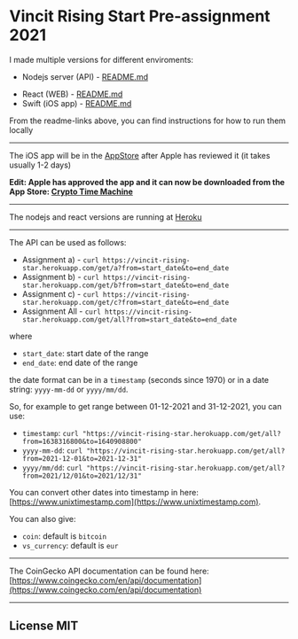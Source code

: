 # Vincit Rising Start Pre-assignment 2021

I made multiple versions for different enviroments:

* Nodejs server (API) - [README.md](backend/nodejs_version/)
<!--* PHP (API) - [README.md](backend/php_version/)-->
* React (WEB) - [README.md](web/react_version/)
* Swift (iOS app) - [README.md](mobile/ios_version/)

From the readme-links above, you can find instructions for how to run them locally

<hr>

The iOS app will be in the [AppStore](https://itunes.apple.com/us/developer/oskari-saarinen/id1234576917) after Apple has reviewed it (it takes usually 1-2 days)

<b>Edit: Apple has approved the app and it can now be downloaded from the App Store: [Crypto Time Machine](https://apps.apple.com/en/app/crypto-time-machine/id1602419673)</b>

<hr>

The nodejs and react versions are running at [Heroku](https://vincit-rising-star.herokuapp.com/)

<hr>

The API can be used as follows:

* Assignment a) - `curl https://vincit-rising-star.herokuapp.com/get/a?from=start_date&to=end_date`
* Assignment b) - `curl https://vincit-rising-star.herokuapp.com/get/b?from=start_date&to=end_date`
* Assignment c) - `curl https://vincit-rising-star.herokuapp.com/get/c?from=start_date&to=end_date`
* Assignment All - `curl https://vincit-rising-star.herokuapp.com/get/all?from=start_date&to=end_date`

where

* `start_date`: start date of the range
* `end_date`: end date of the range

the date format can be in a `timestamp` (seconds since 1970) or in a date string: `yyyy-mm-dd` or `yyyy/mm/dd`.

So, for example to get range between 01-12-2021 and 31-12-2021, you can use:

* `timestamp`:  `curl "https://vincit-rising-star.herokuapp.com/get/all?from=1638316800&to=1640908800"`
* `yyyy-mm-dd`: `curl "https://vincit-rising-star.herokuapp.com/get/all?from=2021-12-01&to=2021-12-31"`
* `yyyy/mm/dd`: `curl "https://vincit-rising-star.herokuapp.com/get/all?from=2021/12/01&to=2021/12/31"`

You can convert other dates into timestamp in here: [https://www.unixtimestamp.com](https://www.unixtimestamp.com).

You can also give:

* `coin`: default is `bitcoin`
* `vs_currency`: default is `eur`

<hr>

The CoinGecko API documentation can be found here: [https://www.coingecko.com/en/api/documentation](https://www.coingecko.com/en/api/documentation)

<hr>


## License MIT


<!--
## Instructions

<div style="position:absolute;left:20px;top:120px;width:596px;height:842px;border-style:outset;overflow:hidden">
    <div style="position:absolute;left:0px;top:0px">
        <img src="readme_images/background1.jpg" width=596 height=842></div>
    <div style="position:absolute;left:175.97px;top:110.51px;font-family:Arial,serif;font-size:20.1px;color:rgb(0,0,0);font-weight:normal;font-style:normal;text-decoration: none"><span class="cls_002">Rising Star Pre-assignment</span></div>
    <div style="position:absolute;left:42.52px;top:143.52px;font-family:Arial,serif;font-size:11.1px;color:rgb(0,0,0);font-weight:normal;font-style:normal;text-decoration: none"><span class="cls_003">Scrooge McDuck is once again requesting consultation from fellow ducks at Vincit.</span></div>
    <div style="position:absolute;left:42.52px;top:168.06px;font-family:Arial,serif;font-size:11.1px;color:rgb(0,0,0);font-weight:normal;font-style:normal;text-decoration: none"><span class="cls_003">This time Scrooge has his eyes on cryptocurrency — bitcoin to be exact — and he needs a tool to</span></div>
    <div style="position:absolute;left:42.52px;top:182.61px;font-family:Arial,serif;font-size:11.1px;color:rgb(0,0,0);font-weight:normal;font-style:normal;text-decoration: none"><span class="cls_003">analyze its market value for a given date range.</span></div>
    <div style="position:absolute;left:42.52px;top:207.15px;font-family:Arial,serif;font-size:11.1px;color:rgb(0,0,0);font-weight:normal;font-style:normal;text-decoration: none"><span class="cls_003">Your mission, should you choose to accept it, is to create an application that meets Scrooge’s needs.</span></div>
    <div style="position:absolute;left:42.52px;top:221.70px;font-family:Arial,serif;font-size:11.1px;color:rgb(0,0,0);font-weight:normal;font-style:normal;text-decoration: none"><span class="cls_003">You are free to use any technology of your choosing. The resulting application can be for example a web</span></div>
    <div style="position:absolute;left:42.52px;top:236.25px;font-family:Arial,serif;font-size:11.1px;color:rgb(0,0,0);font-weight:normal;font-style:normal;text-decoration: none"><span class="cls_003">page, an API backend, a mobile application, or anything else you deem suitable.</span></div>
    <div style="position:absolute;left:42.52px;top:268.48px;font-family:Arial,serif;font-size:16.1px;color:rgb(240,78,47);font-weight:normal;font-style:normal;text-decoration: none"><span class="cls_004">Application</span></div>
    <div style="position:absolute;left:42.52px;top:295.95px;font-family:Arial,serif;font-size:11.1px;color:rgb(0,0,0);font-weight:normal;font-style:normal;text-decoration: none"><span class="cls_003">Scrooge wants to use the application to get the following information for different date ranges he is</span></div>
    <div style="position:absolute;left:42.52px;top:310.50px;font-family:Arial,serif;font-size:11.1px;color:rgb(0,0,0);font-weight:normal;font-style:normal;text-decoration: none"><span class="cls_003">analyzing:</span></div>
    <div style="position:absolute;left:42.52px;top:339.59px;font-family:Arial,serif;font-size:11.1px;color:rgb(0,0,0);font-weight:normal;font-style:italic;text-decoration: none"><span class="cls_005">Additional information:</span></div>
    <div style="position:absolute;left:60.52px;top:354.14px;font-family:Arial,serif;font-size:11.1px;color:rgb(0,0,0);font-weight:normal;font-style:italic;text-decoration: none"><span class="cls_005">●</span></div>
    <div style="position:absolute;left:78.52px;top:354.14px;font-family:Arial,serif;font-size:11.1px;color:rgb(0,0,0);font-weight:normal;font-style:italic;text-decoration: none"><span class="cls_005">Both start and end dates should be included in a date range.</span></div>
    <div style="position:absolute;left:60.52px;top:368.68px;font-family:Arial,serif;font-size:11.1px;color:rgb(0,0,0);font-weight:normal;font-style:italic;text-decoration: none"><span class="cls_005">●</span></div>
    <div style="position:absolute;left:78.52px;top:368.68px;font-family:Arial,serif;font-size:11.1px;color:rgb(0,0,0);font-weight:normal;font-style:italic;text-decoration: none"><span class="cls_005">A day’s price means the price at 00:00 UTC time (use price data from as close to midnight as</span></div>
    <div style="position:absolute;left:78.52px;top:383.23px;font-family:Arial,serif;font-size:11.1px;color:rgb(0,0,0);font-weight:normal;font-style:italic;text-decoration: none"><span class="cls_005">possible as the day’s price, if you don’t have a datapoint from exactly midnight).</span></div>
    <div style="position:absolute;left:60.52px;top:397.78px;font-family:Arial,serif;font-size:11.1px;color:rgb(0,0,0);font-weight:normal;font-style:italic;text-decoration: none"><span class="cls_005">●</span></div>
    <div style="position:absolute;left:78.52px;top:397.78px;font-family:Arial,serif;font-size:11.1px;color:rgb(0,0,0);font-weight:normal;font-style:italic;text-decoration: none"><span class="cls_005">Allow the user of your application to pass the start and end dates of the date range in some way,</span></div>
    <div style="position:absolute;left:78.52px;top:412.32px;font-family:Arial,serif;font-size:11.1px;color:rgb(0,0,0);font-weight:normal;font-style:italic;text-decoration: none"><span class="cls_005">e.g. via input fields in a UI or as parameters to an API.</span></div>
    <div style="position:absolute;left:60.52px;top:441.41px;font-family:Arial,serif;font-size:11.1px;color:rgb(0,0,0);font-weight:bold;font-style:normal;text-decoration: none"><span class="cls_006">A.</span></div>
    <div style="position:absolute;left:81.57px;top:441.41px;font-family:Arial,serif;font-size:11.1px;color:rgb(0,0,0);font-weight:bold;font-style:normal;text-decoration: none"><span class="cls_006">How many days is the longest bearish (downward) trend within a given date range?</span></div>
    <div style="position:absolute;left:96.52px;top:465.96px;font-family:Arial,serif;font-size:11.1px;color:rgb(0,0,0);font-weight:normal;font-style:normal;text-decoration: none"><span class="cls_003">●  Definition of a downward trend shall be: “Price of day N is lower than price of day N-1”</span></div>
    <div style="position:absolute;left:96.52px;top:490.51px;font-family:Arial,serif;font-size:11.1px;color:rgb(0,0,0);font-weight:normal;font-style:normal;text-decoration: none"><span class="cls_003">●  Expected output: The maximum amount of days bitcoin’s price was decreasing in a row.</span></div>
    <div style="position:absolute;left:78.52px;top:515.05px;font-family:Arial,serif;font-size:11.1px;color:rgb(0,0,0);font-weight:normal;font-style:normal;text-decoration: none"><span class="cls_003">Example: In bitcoin’s historical data from CoinGecko, the price decreased</span><span class="cls_006"> 2</span><span class="cls_003"> days in a row for the</span></div>
    <div style="position:absolute;left:78.52px;top:529.60px;font-family:Arial,serif;font-size:11.1px;color:rgb(0,0,0);font-weight:normal;font-style:normal;text-decoration: none"><span class="cls_003">inputs from 2020-01-19 and to 2020-01-21, and the price decreased for</span><span class="cls_006"> 8</span><span class="cls_003"> days in a row for the</span></div>
    <div style="position:absolute;left:78.52px;top:544.15px;font-family:Arial,serif;font-size:11.1px;color:rgb(0,0,0);font-weight:normal;font-style:normal;text-decoration: none"><span class="cls_003">inputs from 2020-03-01 and to 2021-08-01.</span></div>
    <div style="position:absolute;left:60.52px;top:568.69px;font-family:Arial,serif;font-size:11.1px;color:rgb(0,0,0);font-weight:bold;font-style:normal;text-decoration: none"><span class="cls_006">B.</span></div>
    <div style="position:absolute;left:81.57px;top:568.69px;font-family:Arial,serif;font-size:11.1px;color:rgb(0,0,0);font-weight:bold;font-style:normal;text-decoration: none"><span class="cls_006">Which date within a given date range had the highest trading volume?</span></div>
    <div style="position:absolute;left:96.52px;top:593.24px;font-family:Arial,serif;font-size:11.1px;color:rgb(0,0,0);font-weight:normal;font-style:normal;text-decoration: none"><span class="cls_003">●  Expected output: The date with the highest trading volume and the volume on that day in</span></div>
    <div style="position:absolute;left:114.52px;top:607.78px;font-family:Arial,serif;font-size:11.1px;color:rgb(0,0,0);font-weight:normal;font-style:normal;text-decoration: none"><span class="cls_003">euros.</span></div>
    <div style="position:absolute;left:60.52px;top:636.88px;font-family:Arial,serif;font-size:11.1px;color:rgb(0,0,0);font-weight:bold;font-style:normal;text-decoration: none"><span class="cls_006">C.</span></div>
    <div style="position:absolute;left:78.52px;top:636.88px;font-family:Arial,serif;font-size:11.1px;color:rgb(0,0,0);font-weight:bold;font-style:normal;text-decoration: none"><span class="cls_006">Scrooge has access to Gyro Gearloose’s newest invention, a time machine. Scrooge</span></div>
    <div style="position:absolute;left:78.52px;top:651.42px;font-family:Arial,serif;font-size:11.1px;color:rgb(0,0,0);font-weight:bold;font-style:normal;text-decoration: none"><span class="cls_006">wants to use the time machine to profit from bitcoin. The application should be able to tell</span></div>
    <div style="position:absolute;left:78.52px;top:665.97px;font-family:Arial,serif;font-size:11.1px;color:rgb(0,0,0);font-weight:bold;font-style:normal;text-decoration: none"><span class="cls_006">for a given date range, the best day for buying bitcoin, and the best day for selling the</span></div>
    <div style="position:absolute;left:78.52px;top:680.52px;font-family:Arial,serif;font-size:11.1px;color:rgb(0,0,0);font-weight:bold;font-style:normal;text-decoration: none"><span class="cls_006">bought bitcoin to maximize profits. If the price only decreases in the date range, your</span></div>
    <div style="position:absolute;left:78.52px;top:695.06px;font-family:Arial,serif;font-size:11.1px;color:rgb(0,0,0);font-weight:bold;font-style:normal;text-decoration: none"><span class="cls_006">output should indicate that one should not buy (nor sell) bitcoin on any of the days. You</span></div>
    <div style="position:absolute;left:78.52px;top:709.61px;font-family:Arial,serif;font-size:11.1px;color:rgb(0,0,0);font-weight:bold;font-style:normal;text-decoration: none"><span class="cls_006">don't have to consider any side effects of time travel or how Scrooge's massive purchases</span></div>
    <div style="position:absolute;left:78.52px;top:724.15px;font-family:Arial,serif;font-size:11.1px;color:rgb(0,0,0);font-weight:bold;font-style:normal;text-decoration: none"><span class="cls_006">would affect the price history.</span></div>
    <div style="position:absolute;left:96.52px;top:753.25px;font-family:Arial,serif;font-size:11.1px;color:rgb(0,0,0);font-weight:normal;font-style:normal;text-decoration: none"><span class="cls_003">●  Expected output: A pair of days: The day to buy and the day to sell. In the case when one</span></div>
    <div style="position:absolute;left:114.52px;top:767.79px;font-family:Arial,serif;font-size:11.1px;color:rgb(0,0,0);font-weight:normal;font-style:normal;text-decoration: none"><span class="cls_003">should neither buy nor sell, return an indicative output of your choice.</span></div>
    <div style="position:absolute;left:474.52px;top:796.82px;font-family:Arial,serif;font-size:12.1px;color:rgb(240,78,47);font-weight:normal;font-style:normal;text-decoration: none"><span class="cls_007">Continues →</span></div>
</div>
<div style="position:absolute;left:20px;top:972px;width:596px;height:842px;border-style:outset;overflow:hidden">
    <div style="position:absolute;left:0px;top:0px">
        <img src="readme_images/background2.jpg" width=596 height=842></div>
    <div style="position:absolute;left:42.52px;top:44.01px;font-family:Arial,serif;font-size:16.1px;color:rgb(240,78,47);font-weight:normal;font-style:normal;text-decoration: none"><span class="cls_004">Use CoinGecko’s public API to get the needed data</span></div>
    <div style="position:absolute;left:42.52px;top:75.48px;font-family:Arial,serif;font-size:11.1px;color:rgb(17,84,204);font-weight:normal;font-style:normal;text-decoration: none"><span class="cls_012"> </span>
        <A HREF="https://www.coingecko.com/en/api/documentation">https://www.coingecko.com/en/api/documentation</A> </div>
    <div style="position:absolute;left:42.52px;top:100.02px;font-family:Arial,serif;font-size:11.1px;color:rgb(0,0,0);font-weight:normal;font-style:normal;text-decoration: none"><span class="cls_003">You will only need to use the</span><span class="cls_009"> /coins/{id}/market_chart/range</span><span class="cls_003"> endpoint. Read its</span></div>
    <div style="position:absolute;left:42.52px;top:115.69px;font-family:Arial,serif;font-size:11.1px;color:rgb(0,0,0);font-weight:normal;font-style:normal;text-decoration: none"><span class="cls_003">documentation to understand how it works. Note that the API returns data with different granularity</span></div>
    <div style="position:absolute;left:42.52px;top:130.23px;font-family:Arial,serif;font-size:11.1px;color:rgb(0,0,0);font-weight:normal;font-style:normal;text-decoration: none"><span class="cls_003">depending on the date range's length.</span><span class="cls_006"> Tip: You should add 1 hour to the `</span><span class="cls_010">to`</span><span class="cls_006"> input to make sure</span></div>
    <div style="position:absolute;left:42.52px;top:145.90px;font-family:Arial,serif;font-size:11.1px;color:rgb(0,0,0);font-weight:bold;font-style:normal;text-decoration: none"><span class="cls_006">that you always get data for the end date as well.</span><span class="cls_003"> Scrooge’s Money Bin only holds euros, so that is</span></div>
    <div style="position:absolute;left:42.52px;top:160.44px;font-family:Arial,serif;font-size:11.1px;color:rgb(0,0,0);font-weight:normal;font-style:normal;text-decoration: none"><span class="cls_003">the only fiat currency you need to consider.</span></div>
    <div style="position:absolute;left:42.52px;top:184.99px;font-family:Arial,serif;font-size:11.1px;color:rgb(0,0,0);font-weight:normal;font-style:normal;text-decoration: none"><span class="cls_003">For example, the following URL can be used to fetch bitcoin’s price, market cap and volume information</span></div>
    <div style="position:absolute;left:42.52px;top:199.54px;font-family:Arial,serif;font-size:11.1px;color:rgb(0,0,0);font-weight:normal;font-style:normal;text-decoration: none"><span class="cls_003">in euros (€) from January 1, 2020 to December 31, 2020:</span></div>
    <div style="position:absolute;left:78.52px;top:222.92px;font-family:Courier New,serif;font-size:11.1px;color:rgb(28,27,28);font-weight:normal;font-style:normal;text-decoration: none"><span class="cls_011"> </span>
        <A HREF="https://api.coingecko.com/api/v3/coins/bitcoin/market_chart/range?vs_c/">https://api.coingecko.com/api/v3/coins/bitcoin/market_chart/range?vs_c</A> </div>
    <div style="position:absolute;left:78.52px;top:241.61px;font-family:Courier New,serif;font-size:11.1px;color:rgb(28,27,28);font-weight:normal;font-style:normal;text-decoration: none"><span class="cls_011">urrency=eur&from=1577836800&to=1609376400</span></div>
    <div style="position:absolute;left:42.52px;top:279.01px;font-family:Arial,serif;font-size:11.1px;color:rgb(0,0,0);font-weight:bold;font-style:normal;text-decoration: none"><span class="cls_006">The answer must be returned as:</span></div>
    <div style="position:absolute;left:60.52px;top:293.56px;font-family:Arial,serif;font-size:11.1px;color:rgb(0,0,0);font-weight:bold;font-style:normal;text-decoration: none"><span class="cls_006">●  A link to a public Git repo in a hosting service of your choice</span><span class="cls_003"> (GitHub, GitLab etc.)</span></div>
    <div style="position:absolute;left:78.52px;top:308.10px;font-family:Arial,serif;font-size:11.1px;color:rgb(0,0,0);font-weight:bold;font-style:normal;text-decoration: none"><span class="cls_006">OR</span></div>
    <div style="position:absolute;left:60.52px;top:322.65px;font-family:Arial,serif;font-size:11.1px;color:rgb(0,0,0);font-weight:bold;font-style:normal;text-decoration: none"><span class="cls_006">●  A Git bundle</span><span class="cls_003"> (You can create a bundle file from your repo by running:</span><span class="cls_009"> git bundle create</span></div>
    <div style="position:absolute;left:78.52px;top:338.31px;font-family:Courier New,serif;font-size:11.1px;color:rgb(0,0,0);font-weight:normal;font-style:normal;text-decoration: none"><span class="cls_009">myreponame.bundle --all</span><span class="cls_003">)</span></div>
    <div style="position:absolute;left:42.52px;top:368.53px;font-family:Arial,serif;font-size:11.1px;color:rgb(0,0,0);font-weight:bold;font-style:normal;text-decoration: none"><span class="cls_006">What we value:</span></div>
    <div style="position:absolute;left:60.52px;top:383.07px;font-family:Arial,serif;font-size:11.1px;color:rgb(0,0,0);font-weight:normal;font-style:normal;text-decoration: none"><span class="cls_003">●  Clean code</span></div>
    <div style="position:absolute;left:60.52px;top:397.62px;font-family:Arial,serif;font-size:11.1px;color:rgb(0,0,0);font-weight:normal;font-style:normal;text-decoration: none"><span class="cls_003">●  Ease of use — Either host your solution somewhere where it can be used immediately, or include</span></div>
    <div style="position:absolute;left:78.52px;top:412.16px;font-family:Arial,serif;font-size:11.1px;color:rgb(0,0,0);font-weight:normal;font-style:normal;text-decoration: none"><span class="cls_003">clear directions (e.g. in a README file) for running your solution.</span></div>
    <div style="position:absolute;left:60.52px;top:426.71px;font-family:Arial,serif;font-size:11.1px;color:rgb(0,0,0);font-weight:normal;font-style:normal;text-decoration: none"><span class="cls_003">●  Simplicity — Minimize the use of external libraries and dependencies. We want to see how you</span></div>
    <div style="position:absolute;left:78.52px;top:441.26px;font-family:Arial,serif;font-size:11.1px;color:rgb(0,0,0);font-weight:normal;font-style:normal;text-decoration: none"><span class="cls_003">manage with a programming language of your choice, not how many packages you are able to</span></div>
    <div style="position:absolute;left:78.52px;top:455.80px;font-family:Arial,serif;font-size:11.1px;color:rgb(0,0,0);font-weight:normal;font-style:normal;text-decoration: none"><span class="cls_003">import. You are of course highly encouraged to use any conveniences or standard library utilities</span></div>
    <div style="position:absolute;left:78.52px;top:470.35px;font-family:Arial,serif;font-size:11.1px;color:rgb(0,0,0);font-weight:normal;font-style:normal;text-decoration: none"><span class="cls_003">that ship with your chosen language. It's also fine to build your solution around a single 3rd party</span></div>
    <div style="position:absolute;left:78.52px;top:484.90px;font-family:Arial,serif;font-size:11.1px;color:rgb(0,0,0);font-weight:normal;font-style:normal;text-decoration: none"><span class="cls_003">library or framework, if that adds value to your solution.</span></div>
    <div style="position:absolute;left:60.52px;top:499.44px;font-family:Arial,serif;font-size:11.1px;color:rgb(0,0,0);font-weight:normal;font-style:normal;text-decoration: none"><span class="cls_003">●  Extensibility — Scrooge only wants these three features for now, but very likely wants to hire us</span></div>
    <div style="position:absolute;left:78.52px;top:513.99px;font-family:Arial,serif;font-size:11.1px;color:rgb(0,0,0);font-weight:normal;font-style:normal;text-decoration: none"><span class="cls_003">to add capabilities to the application after it has proved its value to him.</span></div>
    <div style="position:absolute;left:42.52px;top:557.63px;font-family:Arial,serif;font-size:11.1px;color:rgb(0,0,0);font-weight:normal;font-style:normal;text-decoration: none"><span class="cls_003">Vincit will review the code, and we like readable and maintainable code that follows good coding</span></div>
    <div style="position:absolute;left:42.52px;top:572.17px;font-family:Arial,serif;font-size:11.1px;color:rgb(0,0,0);font-weight:normal;font-style:normal;text-decoration: none"><span class="cls_003">conventions. You may ask if you have any questions. Have fun coding!</span></div>
</div>
-->
